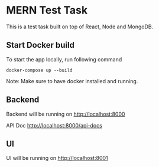 # MERN Test Task

This is a test task built on top of React, Node and MongoDB.

## Start Docker build

To start the app locally, run following command

```
docker-compose up --build
```

Note: Make sure to have docker installed and running.

## Backend

Backend will be running on <a href="http://localhost:8000">http://localhost:8000</a>

API Doc <a href="http://localhost:8000/api-docs">http://localhost:8000/api-docs</a>

## UI

UI will be running on <a href="http://localhost:8001">http://localhost:8001</a>
